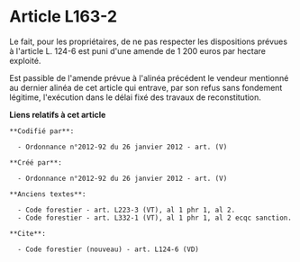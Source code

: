 # Article L163-2

Le fait, pour les propriétaires, de ne pas respecter les dispositions prévues à l'article L. 124-6 est puni d'une amende de 1
200 euros par hectare exploité.

Est passible de l'amende prévue à l'alinéa précédent le vendeur mentionné au dernier alinéa de cet article qui entrave, par
son refus sans fondement légitime, l'exécution dans le délai fixé des travaux de reconstitution.

**Liens relatifs à cet article**

	**Codifié par**:

	  - Ordonnance n°2012-92 du 26 janvier 2012 - art. (V)

	**Créé par**:

	  - Ordonnance n°2012-92 du 26 janvier 2012 - art. (V)

	**Anciens textes**:

	  - Code forestier - art. L223-3 (VT), al 1 phr 1, al 2.
	  - Code forestier - art. L332-1 (VT), al 1 phr 1, al 2 ecqc sanction.

	**Cite**:

	  - Code forestier (nouveau) - art. L124-6 (VD)
